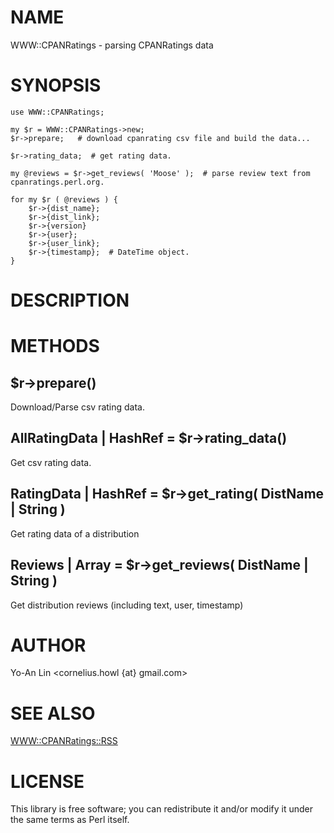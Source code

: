 # NAME

WWW::CPANRatings - parsing CPANRatings data

# SYNOPSIS

    use WWW::CPANRatings;

    my $r = WWW::CPANRatings->new;
    $r->prepare;   # download cpanrating csv file and build the data...

    $r->rating_data;  # get rating data.

    my @reviews = $r->get_reviews( 'Moose' );  # parse review text from cpanratings.perl.org.

    for my $r ( @reviews ) {
        $r->{dist_name};
        $r->{dist_link};
        $r->{version}
        $r->{user};
        $r->{user_link};
        $r->{timestamp};  # DateTime object.
    }

# DESCRIPTION

# METHODS

## $r->prepare()

Download/Parse csv rating data.

## AllRatingData | HashRef = $r->rating_data()

Get csv rating data.

## RatingData | HashRef = $r->get_rating( DistName | String )

Get rating data of a distribution

## Reviews | Array = $r->get_reviews( DistName | String )

Get distribution reviews (including text, user, timestamp)

# AUTHOR

Yo-An Lin <cornelius.howl {at} gmail.com>

# SEE ALSO

[WWW::CPANRatings::RSS](http://search.cpan.org/perldoc?WWW::CPANRatings::RSS)

# LICENSE

This library is free software; you can redistribute it and/or modify
it under the same terms as Perl itself.